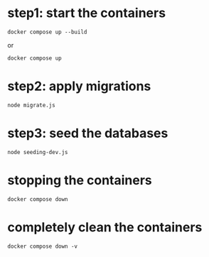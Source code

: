 # step1: start the containers
```
docker compose up --build
```

or

```
docker compose up
```

# step2: apply migrations
```
node migrate.js
```

# step3: seed the databases
```
node seeding-dev.js
```

# stopping the containers
```
docker compose down
```

# completely clean the containers
```
docker compose down -v
```